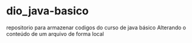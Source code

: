 # dio_java-basico
repositorio para armazenar codigos do curso de java básico
Alterando o conteúdo de um arquivo de forma local